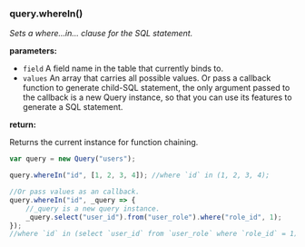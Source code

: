 ### query.whereIn()

*Sets a where...in... clause for the SQL statement.*

**parameters:**

- `field` A field name in the table that currently binds to.
- `values` An array that carries all possible values. Or pass a callback 
    function to generate child-SQL statement, the only argument passed to the 
    callback is a new Query instance, so that you can use its features to 
    generate a SQL statement.

**return:**

Returns the current instance for function chaining.

```javascript
var query = new Query("users");

query.whereIn("id", [1, 2, 3, 4]); //where `id` in (1, 2, 3, 4);

//Or pass values as an callback.
query.whereIn("id", _query => {
    //_query is a new query instance.
    _query.select("user_id").from("user_role").where("role_id", 1);
});
//where `id` in (select `user_id` from `user_role` where `role_id` = 1);
```